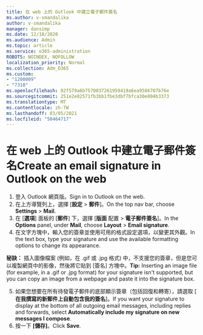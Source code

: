 ```yaml
---
title: 在 web 上的 Outlook 中建立電子郵件簽名
ms.author: v-smandalika
author: v-smandalika
manager: dansimp
ms.date: 12/18/2020
ms.audience: Admin
ms.topic: article
ms.service: o365-administration
ROBOTS: NOINDEX, NOFOLLOW
localization_priority: Normal
ms.collection: Adm_O365
ms.custom:
- "1200009"
- "7310"
ms.openlocfilehash: 02f579a6b7570037261959419a6ea9586707b76e
ms.sourcegitcommit: 251e2e82571fb3bb1fbe3dbf7bfca30e004b3373
ms.translationtype: MT
ms.contentlocale: zh-TW
ms.lasthandoff: 03/05/2021
ms.locfileid: "50464717"
---
```

# <a name="create-an-email-signature-in-outlook-on-the-web"></a><span data-ttu-id="782e7-102">在 web 上的 Outlook 中建立電子郵件簽名</span><span class="sxs-lookup"><span data-stu-id="782e7-102">Create an email signature in Outlook on the web</span></span>

1. <span data-ttu-id="782e7-103">登入 Outlook 網頁版。</span><span class="sxs-lookup"><span data-stu-id="782e7-103">Sign in to Outlook on the web.</span></span>
2. <span data-ttu-id="782e7-104">在上方導覽列上，選擇 [**設定**  >  **郵件**]。</span><span class="sxs-lookup"><span data-stu-id="782e7-104">On the top nav bar, choose **Settings** > **Mail**.</span></span>
3. <span data-ttu-id="782e7-105">在 [**選項**] 面板的 [**郵件**] 下，選擇 [**版面** 配置  >  **電子郵件簽名**]。</span><span class="sxs-lookup"><span data-stu-id="782e7-105">In the **Options** panel, under **Mail**, choose **Layout** > **Email signature**.</span></span>
4. <span data-ttu-id="782e7-106">在文字方塊中，輸入您的簽章並使用可用的格式設定選項，以變更其外觀。</span><span class="sxs-lookup"><span data-stu-id="782e7-106">In the text box, type your signature and use the available formatting options to change its appearance.</span></span>

<span data-ttu-id="782e7-107">**秘訣：** 插入圖像檔案 (例如，在 .gif 或 .jpg 格式) 中，不支援您的簽章，但是您可以複製網頁中的影像，然後將它貼到 [簽名] 方塊中。</span><span class="sxs-lookup"><span data-stu-id="782e7-107">**Tip:** Inserting an image file (for example, in a .gif or .jpg format) for your signature isn't supported, but you can copy an image from a webpage and paste it into the signature box.</span></span>

5. <span data-ttu-id="782e7-108">如果您想要在所有待發電子郵件的底部顯示簽章（包括回復和轉寄），請選取 [ **在我撰寫的新郵件上自動包含我的簽名**]。</span><span class="sxs-lookup"><span data-stu-id="782e7-108">If you want your signature to display at the bottom of all outgoing email messages, including replies and forwards, select **Automatically include my signature on new messages I compose**.</span></span>
6. <span data-ttu-id="782e7-109">按一下 **[儲存]**。</span><span class="sxs-lookup"><span data-stu-id="782e7-109">Click **Save**.</span></span>
